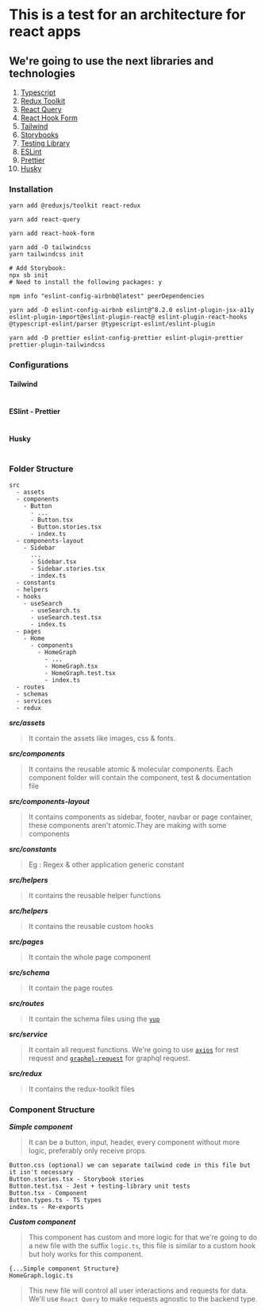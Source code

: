 # This is a test for an architecture for react apps

## We're going to use the next libraries and technologies

1. [Typescript](https://www.typescriptlang.org/)
2. [Redux Toolkit](https://redux-toolkit.js.org/)
3. [React Query](https://react-query.tanstack.com/)
4. [React Hook Form](https://react-hook-form.com/)
5. [Tailwind](https://tailwindcss.com/)
6. [Storybooks](https://storybook.js.org/)
7. [Testing Library](https://testing-library.com/)
8. [ESLint](https://eslint.org/)
9. [Prettier](https://prettier.io/)
10. [Husky](https://typicode.github.io/husky/)

### Installation
```
yarn add @reduxjs/toolkit react-redux
```
```
yarn add react-query
```
```
yarn add react-hook-form
```
```
yarn add -D tailwindcss
yarn tailwindcss init
```
```
# Add Storybook:
npx sb init
# Need to install the following packages: y
```
```
npm info "eslint-config-airbnb@latest" peerDependencies

yarn add -D eslint-config-airbnb eslint@^8.2.0 eslint-plugin-jsx-a11y eslint-plugin-import@eslint-plugin-react@ eslint-plugin-react-hooks @typescript-eslint/parser @typescript-eslint/eslint-plugin
```
```
yarn add -D prettier eslint-config-prettier eslint-plugin-prettier prettier-plugin-tailwindcss
```

### Configurations

#### Tailwind
```
```
#### ESlint - Prettier
```
```
#### Husky
```
```

### Folder Structure
```
src
  - assets
  - components
    - Button
      - ...
      - Button.tsx
      - Button.stories.tsx
      - index.ts
  - components-layout
    - Sidebar
      ...
      - Sidebar.tsx
      - Sidebar.stories.tsx
      - index.ts
  - constants
  - helpers
  - hooks
    - useSearch
      - useSearch.ts
      - useSearch.test.tsx
      - index.ts
  - pages
    - Home
      - components
        - HomeGraph
          - ...
          - HomeGraph.tsx
          - HomeGraph.test.tsx
          - index.ts
  - routes
  - schemas
  - services
  - redux
```

***src/assets***
> It contain the assets like images, css & fonts.

***src/components***
> It contains the reusable atomic & molecular components. Each component folder will contain the component, test & documentation file

***src/components-layout***
> It contains components as sidebar, footer, navbar or page container, these components aren't atomic.They are making with some components

***src/constants***
> Eg : Regex & other application generic constant

***src/helpers***
> It contains the reusable helper functions

***src/helpers***
> It contains the reusable custom hooks

***src/pages***
> It contain the whole page component

***src/schema***
> It contain the page routes

***src/routes***
> It contain the schema files using the [`yup`](https://www.npmjs.com/package/yup)

***src/service***
> It contain all request functions. We're going to use [`axios`](https://www.npmjs.com/package/axios) for rest request and [`graphql-request`](https://www.npmjs.com/package/graphql-request) for graphql request.

***src/redux***
> It contains the redux-toolkit files


### Component Structure
***Simple component***
> It can be a button, input, header, every component without more logic, preferably only receive props.
```
Button.css (optional) we can separate tailwind code in this file but it isn't necessary
Button.stories.tsx - Storybook stories
Button.test.tsx - Jest + testing-library unit tests
Button.tsx - Component
Button.types.ts - TS types
index.ts - Re-exports
```

***Custom component***
> This component has custom and more logic for that we're going to do a new file with the suffix `logic.ts`, this file is similar to a custom hook but holy works for this component.

```
{...Simple component Structure}
HomeGraph.logic.ts
```
> This new file will control all user interactions and requests for data. We'll use `React Query` to make requests agnostic to the backend type.

